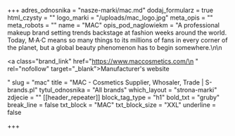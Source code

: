 +++
adres_odnosnika = "nasze-marki/mac.md"
dodaj_formularz = true
html_czysty = ""
logo_marki = "/uploads/mac_logo.jpg"
meta_opis = ""
meta_robots = ""
name = "MAC"
opis_pod_naglowiekm = "A professional makeup brand setting trends backstage at fashion weeks around the world. Today, M·A·C means so many things to its millions of fans in every corner of the planet, but a global beauty phenomenon has to begin somewhere.\n\n    <p><a class=\"brand_link\" href=\"https://www.maccosmetics.com/\n    \" rel=\"nofollow\" target=\"_blank\">Manufacturer's website</a></p>"
slug = "mac"
title = "MAC - Cosmetics Supplier, Whosaler, Trade | S-brands.pl"
tytul_odnosnika = "All brands"
which_layout = "strona-marki"
zdjecie = ""
[[header_repeater]]
block_tag_type = "h1"
bold_txt = "gruby"
break_line = false
txt_block = "MAC"
txt_block_size = "XXL"
underline = false

+++
